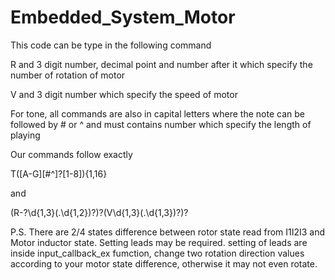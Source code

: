 # Embedded_System_Motor

This code can be type in the following command

R and 3 digit number, decimal point and number after it which specify the number of rotation of motor

V and 3 digit number which specify the speed of motor

For tone, all commands are also in capital letters where the note can be followed by # or ^ and must contains number which specify the length of playing

Our commands follow exactly

T([A-G][#\^]?[1-8]){1,16}

and

(R-?\d{1,3}(\.\d{1,2})?)?(V\d{1,3}(\.\d{1,3})?)?

P.S. There are 2/4 states difference between rotor state read from I1I2I3 and Motor inductor state. Setting leads may be required. setting of leads are inside input_callback_ex fumction, change two rotation direction values according to your motor state difference, otherwise it may not even rotate.  
